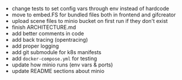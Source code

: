 - change tests to set config vars through env instead of hardcode
- move to embed.FS for bundled files both in frontend and gifcreator
- upload scene files to minio bucket on first run if they don't exist
- finish ARCHITECTURE.md
- add better comments in code
- add back tracing (opentracing)
- add proper logging
- add git submodule for k8s manifests
- add `docker-compose.yml` for testing
- update how minio runs (env vars & ports)
- update README sections about minio
